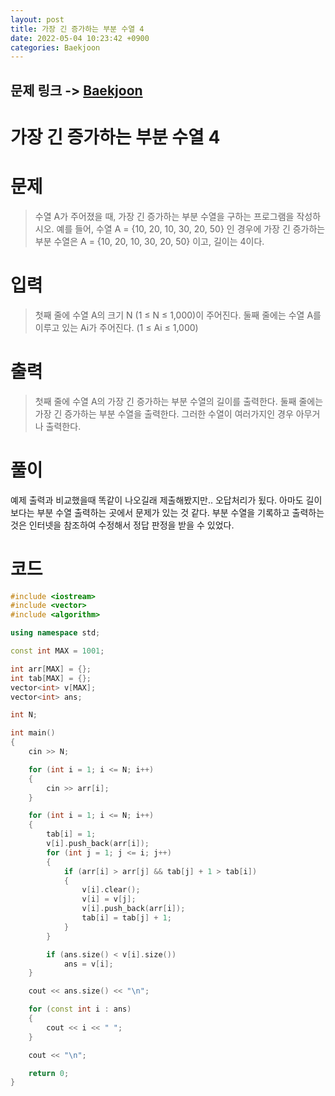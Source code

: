 ```yaml
---
layout: post
title: 가장 긴 증가하는 부분 수열 4
date: 2022-05-04 10:23:42 +0900
categories: Baekjoon
---
```


## 문제 링크 -> [Baekjoon](https://www.acmicpc.net/problem/14002)
# 가장 긴 증가하는 부분 수열 4

# 문제
> 수열 A가 주어졌을 때, 가장 긴 증가하는 부분 수열을 구하는 프로그램을 작성하시오.
예를 들어, 수열 A = {10, 20, 10, 30, 20, 50} 인 경우에 가장 긴 증가하는 부분 수열은 A = {10, 20, 10, 30, 20, 50} 이고, 길이는 4이다.

# 입력
> 첫째 줄에 수열 A의 크기 N (1 ≤ N ≤ 1,000)이 주어진다.
둘째 줄에는 수열 A를 이루고 있는 Ai가 주어진다. (1 ≤ Ai ≤ 1,000)

# 출력
> 첫째 줄에 수열 A의 가장 긴 증가하는 부분 수열의 길이를 출력한다.
둘째 줄에는 가장 긴 증가하는 부분 수열을 출력한다. 그러한 수열이 여러가지인 경우 아무거나 출력한다.

# 풀이
예제 출력과 비교했을때 똑같이 나오길래 제출해봤지만.. 오답처리가 됬다. 아마도 길이보다는 부분 수열 출력하는 곳에서 문제가 있는 것 같다. 부분 수열을 기록하고 출력하는 것은 인터넷을 참조하여 수정해서 정답 판정을 받을 수 있었다.

# 코드
```c++
#include <iostream>
#include <vector>
#include <algorithm>

using namespace std;

const int MAX = 1001;

int arr[MAX] = {};
int tab[MAX] = {};
vector<int> v[MAX];
vector<int> ans;

int N;

int main()
{
	cin >> N;

	for (int i = 1; i <= N; i++)
	{
		cin >> arr[i];
	}

	for (int i = 1; i <= N; i++)
	{
		tab[i] = 1;
		v[i].push_back(arr[i]);
		for (int j = 1; j <= i; j++)
		{
			if (arr[i] > arr[j] && tab[j] + 1 > tab[i])
			{
				v[i].clear();
				v[i] = v[j];
				v[i].push_back(arr[i]);
				tab[i] = tab[j] + 1;
			}
		}

		if (ans.size() < v[i].size())
			ans = v[i];
	}

	cout << ans.size() << "\n";

	for (const int i : ans)
	{
		cout << i << " ";
	}

	cout << "\n";

	return 0;
}
```